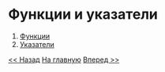 # Функции и указатели

1. [Функции](funcs.md)
2. [Указатели](pointers.md)

[<< Назад](../arrays-and-maps/content.md) [На главную](../../basics.md) [Вперед >>]()
